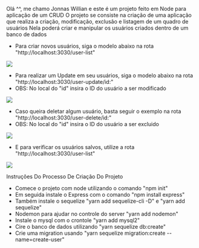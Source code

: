 Olá ^^, me chamo Jonnas Willian e este é um projeto feito em Node para aplicação de um CRUD
O projeto se consiste na criação de uma aplicação que realiza a criação, modificação, exclusão e listagem de um quadro de usuários
Nela poderá criar e manipular os usuários criados dentro de um banco de dados

- Para criar novos usuários, siga o modelo abaixo na rota "http://localhost:3030/user-list"

<img src="!https://user-images.githubusercontent.com/61368318/151267482-8e694055-f76a-41b3-abc7-28d57eebc26a.jpeg">

- Para realizar um Update em seu usuários, siga o modelo abaixo na rota "http://localhost:3030/user-update/id:"
- OBS: No local do "id" insira o ID do usuário a ser modificado

<img src="https://user-images.githubusercontent.com/61368318/151267770-b92326b9-a100-40f1-9fb2-f5303492ff7c.jpeg">

- Caso queira deletar algum usuário, basta seguir o exemplo na rota "http://localhost:3030/user-delete/id:"
- OBS: No local do "id" insira o ID do usuário a ser excluido

<img src="https://user-images.githubusercontent.com/61368318/151267971-688ab14f-3167-4bd0-a18e-d15ea5f1e96e.jpeg">

- E para verificar os usuários salvos, utilize a rota "http://localhost:3030/user-list"

<img src = "https://user-images.githubusercontent.com/61368318/151268106-f79e6039-de96-4f62-a3c9-e23647ffcb24.jpeg">


Instruções Do Processo De Criação Do Projeto

 - Comece o projeto com node utilizando o comando "npm init"
 - Em seguida instale o Express com o comando "npm install express"
 - Também instale o sequelize "yarn add sequelize-cli -D" e "yarn add sequelize"
 - Nodemon para ajudar no controle do server "yarn add nodemon"
 - Instale o mysql com o crontole "yarn add mysql2"
 - Cire o banco de dados utilizando "yarn sequelize db:create"
 - Crie uma migration usando "yarn sequelize migration:create --name=create-user"